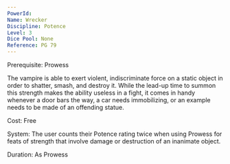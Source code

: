```yaml
---
PowerId: 
Name: Wrecker
Discipline: Potence
Level: 3
Dice Pool: None
Reference: PG 79
---
```

Prerequisite: Prowess

The vampire is able to exert violent, indiscriminate force on a static object in order to shatter, smash, and destroy it. While the lead-up time to summon this strength makes the ability useless in a fight, it comes in handy whenever a door bars the way, a car needs immobilizing, or an example needs to be made of an offending statue. 

Cost: Free 

System: The user counts their Potence rating twice when using Prowess for feats of strength that involve damage or destruction of an inanimate object. 

Duration: As Prowess